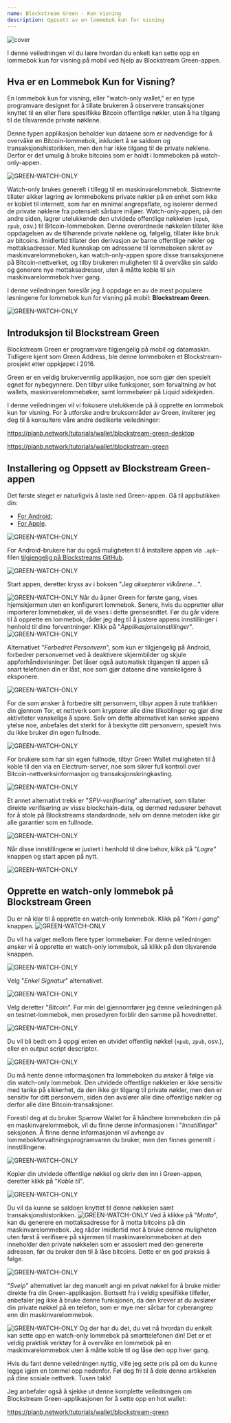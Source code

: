 ```yaml
---
name: Blockstream Green - Kun Visning
description: Oppsett av en lommebok kun for visning
---
```

![cover](assets/cover.webp)

I denne veiledningen vil du lære hvordan du enkelt kan sette opp en lommebok kun for visning på mobil ved hjelp av Blockstream Green-appen.

## Hva er en Lommebok Kun for Visning?

En lommebok kun for visning, eller "watch-only wallet," er en type programvare designet for å tillate brukeren å observere transaksjoner knyttet til en eller flere spesifikke Bitcoin offentlige nøkler, uten å ha tilgang til de tilsvarende private nøklene.

Denne typen applikasjon beholder kun dataene som er nødvendige for å overvåke en Bitcoin-lommebok, inkludert å se saldoen og transaksjonshistorikken, men den har ikke tilgang til de private nøklene. Derfor er det umulig å bruke bitcoins som er holdt i lommeboken på watch-only-appen.

![GREEN-WATCH-ONLY](assets/fr/01.webp)

Watch-only brukes generelt i tillegg til en maskinvarelommebok. Sistnevnte tillater sikker lagring av lommebokens private nøkler på en enhet som ikke er koblet til internett, som har en minimal angrepsflate, og isolerer dermed de private nøklene fra potensielt sårbare miljøer. Watch-only-appen, på den andre siden, lagrer utelukkende den utvidede offentlige nøkkelen (`xpub`, `zpub`, osv.) til Bitcoin-lommeboken. Denne overordnede nøkkelen tillater ikke oppdagelsen av de tilhørende private nøklene og, følgelig, tillater ikke bruk av bitcoins. Imidlertid tillater den derivasjon av barne offentlige nøkler og mottaksadresser. Med kunnskap om adressene til lommeboken sikret av maskinvarelommeboken, kan watch-only-appen spore disse transaksjonene på Bitcoin-nettverket, og tilby brukeren muligheten til å overvåke sin saldo og generere nye mottaksadresser, uten å måtte koble til sin maskinvarelommebok hver gang.

I denne veiledningen foreslår jeg å oppdage en av de mest populære løsningene for lommebok kun for visning på mobil: **Blockstream Green**.

![GREEN-WATCH-ONLY](assets/fr/02.webp)

## Introduksjon til Blockstream Green

Blockstream Green er programvare tilgjengelig på mobil og datamaskin. Tidligere kjent som Green Address, ble denne lommeboken et Blockstream-prosjekt etter oppkjøpet i 2016.

Green er en veldig brukervennlig applikasjon, noe som gjør den spesielt egnet for nybegynnere. Den tilbyr ulike funksjoner, som forvaltning av hot wallets, maskinvarelommebøker, samt lommebøker på Liquid sidekjeden.

I denne veiledningen vil vi fokusere utelukkende på å opprette en lommebok kun for visning. For å utforske andre bruksområder av Green, inviterer jeg deg til å konsultere våre andre dedikerte veiledninger:

https://planb.network/tutorials/wallet/blockstream-green-desktop

https://planb.network/tutorials/wallet/blockstream-green

## Installering og Oppsett av Blockstream Green-appen
Det første steget er naturligvis å laste ned Green-appen. Gå til appbutikken din:
- [For Android](https://play.google.com/store/apps/details?id=com.greenaddress.greenbits_android_wallet);
- [For Apple](https://apps.apple.com/us/app/green-bitcoin-wallet/id1402243590).

![GREEN-WATCH-ONLY](assets/fr/03.webp)

For Android-brukere har du også muligheten til å installere appen via `.apk`-filen [tilgjengelig på Blockstreams GitHub](https://github.com/Blockstream/green_android/releases).

![GREEN-WATCH-ONLY](assets/fr/04.webp)

Start appen, deretter kryss av i boksen "*Jeg aksepterer vilkårene...*".

![GREEN-WATCH-ONLY](assets/fr/05.webp)
Når du åpner Green for første gang, vises hjemskjermen uten en konfigurert lommebok. Senere, hvis du oppretter eller importerer lommebøker, vil de vises i dette grensesnittet. Før du går videre til å opprette en lommebok, råder jeg deg til å justere appens innstillinger i henhold til dine forventninger. Klikk på "*Applikasjonsinnstillinger*".
![GREEN-WATCH-ONLY](assets/fr/06.webp)

Alternativet "*Forbedret Personvern*", som kun er tilgjengelig på Android, forbedrer personvernet ved å deaktivere skjermbilder og skjule appforhåndsvisninger. Det låser også automatisk tilgangen til appen så snart telefonen din er låst, noe som gjør dataene dine vanskeligere å eksponere.

![GREEN-WATCH-ONLY](assets/fr/07.webp)

For de som ønsker å forbedre sitt personvern, tilbyr appen å rute trafikken din gjennom Tor, et nettverk som krypterer alle dine tilkoblinger og gjør dine aktiviteter vanskelige å spore. Selv om dette alternativet kan senke appens ytelse noe, anbefales det sterkt for å beskytte ditt personvern, spesielt hvis du ikke bruker din egen fullnode.

![GREEN-WATCH-ONLY](assets/fr/08.webp)

For brukere som har sin egen fullnode, tilbyr Green Wallet muligheten til å koble til den via en Electrum-server, noe som sikrer full kontroll over Bitcoin-nettverksinformasjon og transaksjonskringkasting.

![GREEN-WATCH-ONLY](assets/fr/09.webp)

Et annet alternativt trekk er "*SPV-verifisering*" alternativet, som tillater direkte verifisering av visse blockchain-data, og dermed reduserer behovet for å stole på Blockstreams standardnode, selv om denne metoden ikke gir alle garantier som en fullnode.

![GREEN-WATCH-ONLY](assets/fr/10.webp)

Når disse innstillingene er justert i henhold til dine behov, klikk på "*Lagre*" knappen og start appen på nytt.

![GREEN-WATCH-ONLY](assets/fr/11.webp)

## Opprette en watch-only lommebok på Blockstream Green
Du er nå klar til å opprette en watch-only lommebok. Klikk på "*Kom i gang*" knappen.
![GREEN-WATCH-ONLY](assets/fr/12.webp)

Du vil ha valget mellom flere typer lommebøker. For denne veiledningen ønsker vi å opprette en watch-only lommebok, så klikk på den tilsvarende knappen.

![GREEN-WATCH-ONLY](assets/fr/13.webp)

Velg "*Enkel Signatur*" alternativet.

![GREEN-WATCH-ONLY](assets/fr/14.webp)

Velg deretter "*Bitcoin*". For min del gjennomfører jeg denne veiledningen på en testnet-lommebok, men prosedyren forblir den samme på hovednettet.

![GREEN-WATCH-ONLY](assets/fr/15.webp)

Du vil bli bedt om å oppgi enten en utvidet offentlig nøkkel (`xpub`, `zpub`, osv.), eller en output script descriptor.

![GREEN-WATCH-ONLY](assets/fr/16.webp)

Du må hente denne informasjonen fra lommeboken du ønsker å følge via din watch-only lommebok. Den utvidede offentlige nøkkelen er ikke sensitiv med tanke på sikkerhet, da den ikke gir tilgang til private nøkler, men den er sensitiv for ditt personvern, siden den avslører alle dine offentlige nøkler og derfor alle dine Bitcoin-transaksjoner.

Forestil deg at du bruker Sparrow Wallet for å håndtere lommeboken din på en maskinvarelommebok, vil du finne denne informasjonen i "*Innstillinger*" seksjonen. Å finne denne informasjonen vil avhenge av lommebokforvaltningsprogramvaren du bruker, men den finnes generelt i innstillingene.

![GREEN-WATCH-ONLY](assets/fr/17.webp)

Kopier din utvidede offentlige nøkkel og skriv den inn i Green-appen, deretter klikk på "*Koble til*".

![GREEN-WATCH-ONLY](assets/fr/18.webp)

Du vil da kunne se saldoen knyttet til denne nøkkelen samt transaksjonshistorikken.
![GREEN-WATCH-ONLY](assets/fr/19.webp)
Ved å klikke på "*Motta*", kan du generere en mottaksadresse for å motta bitcoins på din maskinvarelommebok. Jeg råder imidlertid mot å bruke denne muligheten uten først å verifisere på skjermen til maskinvarelommeboken at den inneholder den private nøkkelen som er assosiert med den genererte adressen, før du bruker den til å låse bitcoins. Dette er en god praksis å følge.

![GREEN-WATCH-ONLY](assets/fr/20.webp)

"*Sveip*" alternativet lar deg manuelt angi en privat nøkkel for å bruke midler direkte fra din Green-applikasjon. Bortsett fra i veldig spesifikke tilfeller, anbefaler jeg ikke å bruke denne funksjonen, da den krever at du avslører din private nøkkel på en telefon, som er mye mer sårbar for cyberangrep enn din maskinvarelommebok.

![GREEN-WATCH-ONLY](assets/fr/21.webp)
Og der har du det, du vet nå hvordan du enkelt kan sette opp en watch-only lommebok på smarttelefonen din! Det er et veldig praktisk verktøy for å overvåke en lommebok på en maskinvarelommebok uten å måtte koble til og låse den opp hver gang.

Hvis du fant denne veiledningen nyttig, ville jeg sette pris på om du kunne legge igjen en tommel opp nedenfor. Føl deg fri til å dele denne artikkelen på dine sosiale nettverk. Tusen takk!

Jeg anbefaler også å sjekke ut denne komplette veiledningen om Blockstream Green-applikasjonen for å sette opp en hot wallet:

https://planb.network/tutorials/wallet/blockstream-green